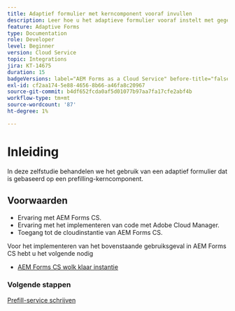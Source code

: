```yaml
---
title: Adaptief formulier met kerncomponent vooraf invullen
description: Leer hoe u het adaptieve formulier vooraf instelt met gegevens
feature: Adaptive Forms
type: Documentation
role: Developer
level: Beginner
version: Cloud Service
topic: Integrations
jira: KT-14675
duration: 15
badgeVersions: label="AEM Forms as a Cloud Service" before-title="false"
exl-id: cf2aa174-5e88-4656-8b66-a46fa8c20967
source-git-commit: b4df652fcda0af5d01077b97aa7fa17cfe2abf4b
workflow-type: tm+mt
source-wordcount: '87'
ht-degree: 1%

---
```


# Inleiding

In deze zelfstudie behandelen we het gebruik van een adaptief formulier dat is gebaseerd op een prefilling-kerncomponent.

## Voorwaarden

* Ervaring met AEM Forms CS.
* Ervaring met het implementeren van code met Adobe Cloud Manager.
* Toegang tot de cloudinstantie van AEM Forms CS.

Voor het implementeren van het bovenstaande gebruiksgeval in AEM Forms CS hebt u het volgende nodig

* [ AEM Forms CS wolk klaar instantie ](https://experienceleague.adobe.com/docs/experience-manager-learn/cloud-service/forms/developing-for-cloud-service/intellij-and-aem-sync.html?lang=en#set-up-aem-author-instance)

### Volgende stappen

[Prefill-service schrijven](./pre-fill-service.md)
